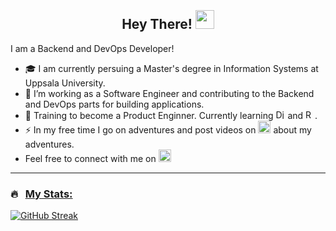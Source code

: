 <p align="center"><img src="https://komarev.com/ghpvc/?username=vatsalunadkat&style=flat-square&color=blue" alt=""></p>

<h2 align="center">Hey There! <img src="https://media.giphy.com/media/WUlplcMpOCEmTGBtBW/giphy.gif" width="30"></h2>

<!-- ### :man_technologist: &nbsp;About Me : --->

I am a Backend and DevOps Developer!

- 🎓 I am currently persuing a Master's degree in Information Systems at Uppsala University.
- 🔭 I’m working as a Software Engineer and contributing to the Backend and DevOps parts for building applications.
- 🌱 Training to become a Product Enginner. Currently learning [<img src="https://img.shields.io/badge/django-%23092E20.svg?style=for-the-badge&logo=django&logoColor=white" alt="Django logo" title="Django" height="15" />][tech_tools_anchor] and [<img src="https://img.shields.io/badge/React-20232A?style=for-the-badge&logo=react&logoColor=61DAFB" alt="React logo" title="React" height="15" />][tech_tools_anchor].
- ⚡ In my free time I go on adventures and post videos on  [<img src="https://img.shields.io/badge/YouTube-FF0000?style=for-the-badge&logo=youtube&logoColor=white" alt="Youtube logo" height="20" />](https://www.youtube.com/@vatsalunadkat) about my adventures.
- Feel free to connect with me on <a href="https://www.linkedin.com/in/vatsalunadkat/"><img src="https://img.shields.io/badge/LinkedIn-blue?style=for-the-badge&logo=linkedin&logoColor=white" alt="LinkedIn Badge" height="20"></a>
<!-- - 🥅 2023 Goals: Contribute to any one Open Source project -->

---
<!--
### 🛠 &nbsp;Languages and Tools :

[<img src="https://img.shields.io/badge/Python-14354C?style=for-the-badge&logo=python&logoColor=white" alt="Python logo" title="Python" height="25" />][tech_tools_anchor]
&nbsp;
[<img src="https://img.shields.io/badge/django-%23092E20.svg?style=for-the-badge&logo=django&logoColor=white" alt="Django logo" title="Django" height="25" />][tech_tools_anchor]
&nbsp;
[<img src="https://img.shields.io/badge/JavaScript-F7DF1E?style=for-the-badge&logo=javascript&logoColor=black" alt="JavaScript logo" title="JavaScript" height="25" />][tech_tools_anchor]
&nbsp;
[<img src="https://img.shields.io/badge/Node.js-43853D?style=for-the-badge&logo=node.js&logoColor=white" alt="Node.js logo" title="Node.js" height="25" />][learning_next_anchor]
&nbsp;
[<img src="https://img.shields.io/badge/TypeScript-007ACC?style=for-the-badge&logo=typescript&logoColor=white" alt="TypeScript logo" title="TypeScript" height="25" />][tech_tools_anchor]
&nbsp;
[<img src="https://img.shields.io/badge/PHP-777BB4?style=for-the-badge&logo=php&logoColor=white" alt="PHP logo" title="PHP" height="25" />][tech_tools_anchor]
&nbsp;
[<img src="https://img.shields.io/badge/Laravel-FF2D20?style=for-the-badge&logo=laravel&logoColor=white" alt="Laravel logo" title="Laravel" height="25" />][tech_tools_anchor]
&nbsp;
[<img src="https://img.shields.io/badge/HTML5-E34F26?style=for-the-badge&logo=html5&logoColor=white" alt="HTML5 logo" title="HTML5" height="25" />][tech_tools_anchor]
&nbsp;
[<img src="https://img.shields.io/badge/CSS3-1572B6?style=for-the-badge&logo=css3&logoColor=white" alt="CSS3 logo" title="CSS3" height="25" />][tech_tools_anchor]
&nbsp;
[<img src="https://img.shields.io/badge/Android-3DDC84?style=for-the-badge&logo=android&logoColor=white" alt="Android logo" title="Android" height="25" />][tech_tools_anchor]
&nbsp;
[<img src="https://img.shields.io/badge/Java-ED8B00?style=for-the-badge&logo=java&logoColor=white" alt="Java logo" title="Java" height="25" />][tech_tools_anchor]
&nbsp;
[<img src="https://img.shields.io/badge/GIT-E44C30?style=for-the-badge&logo=git&logoColor=white" alt="git logo" title="git" height="25" />][tech_tools_anchor]
&nbsp;
[<img src="https://img.shields.io/badge/VS%20Code-282C34?logo=visual-studio-code&logoColor=007ACC" alt="Visual Studio Code logo" title="Visual Studio Code" height="25" />][tech_tools_anchor]
&nbsp;
[<img src="https://img.shields.io/badge/Adobe%20Creative%20Cloud-DA1F26?style=for-the-badge&logo=Adobe%20Creative%20Cloud&logoColor=white" alt="Creative Cloud" title="Creative Cloud" height="25" />][tech_tools_anchor]
&nbsp;

---
-->
### 🔥 &nbsp; <a href="https://github.com/vatsalunadkat"> My Stats: </a>
[![GitHub Streak](https://github-readme-streak-stats-eight.vercel.app/?user=vatsalunadkat&theme=dark)](https://git.io/streak-stats)

<!-- 
[![Top Langs](https://github-readme-stats.vercel.app/api/top-langs/?username=vatsalunadkat&layout=compact&theme=vision-friendly-dark)](https://github.com/anuraghazra/github-readme-stats)
 -->
 
<!-- ![Stats](https://github-readme-stats.vercel.app/api?username=vatsalunadkat&count_private=true&show_icons=true&theme=dracula) -->

<!-- [![GitHub Stats](https://github-readme-stats.vercel.app/api/top-langs/?username=vatsalunadkat&theme=blue-green)](https://git.io/streak-stats) -->
<!--
---

### ✍️ Blog Posts (Outdated):

<a target="_blank" href="https://medium.com/@vatsalunadkat/comparing-arm-architecture-version-armv1-to-armv7-acfad715e6f2"><img src="https://github-readme-medium-recent-article.vercel.app/medium/@vatsalunadkat/0" alt="Recent Article on medium 1"></img></a>
<a target="_blank" href="https://medium.com/@vatsalunadkat/my-data-science-project-blog-467e6cc316ad"><img src="https://github-readme-medium-recent-article.vercel.app/medium/@vatsalunadkat/1" alt="Recent Article on medium 2"></img></a>
<a target="_blank" href="https://medium.com/@vatsalunadkat/learning-ai-9ba2b0454e93"><img src="https://github-readme-medium-recent-article.vercel.app/medium/@vatsalunadkat/3" alt="Recent Article on medium 3"></img></a>

---

### 🔗 Connect with me:

[<img src="https://img.shields.io/badge/LinkedIn-282C34?logo=linkedin&logoColor=0077B5" alt="LinkedIn logo" title="LinkedIn" height="25" />](https://in.linkedin.com/in/vatsalunadkat)
[<img src="https://img.shields.io/badge/LeetCode-000000?style=for-the-badge&logo=LeetCode&logoColor=#d16c06" alt="Leetcode logo" title="Leetcode" height="25" />](https://leetcode.com/vatsalunadkat)
[<img src="https://img.shields.io/badge/Medium-12100E?style=for-the-badge&logo=medium&logoColor=white" alt="Medium logo" title="Medium" height="25" />](https://medium.com/@vatsalunadkat)
[<img src="https://img.shields.io/badge/YouTube-FF0000?style=for-the-badge&logo=youtube&logoColor=white" alt="Youtube logo" height="25" />](https://www.youtube.com/@vatsalunadkat)

-->

[tech_tools_anchor]: #top
[learning_now_anchor]: #top
[learning_next_anchor]: #top


